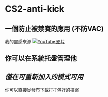 # CS2-anti-kick

一個防止被禁賽的應用 (不防VAC)
--
我的靈感來源
[![YouTube 影片](https://img.youtube.com/vi/WMmYViISWg0/0.jpg)](https://www.youtube.com/watch?v=WMmYViISWg0)

你可以在系統托盤管理他
--
***僅在可重新加入的模式可用***
--
你可以直接從發布下載打打包好的檔案
